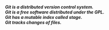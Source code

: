 ***Git is a distributed version control system.***  
***Git is a free software distributed under the GPL.***  
***Git has a mutable index called stage.***  
***Git tracks changes of files.***  